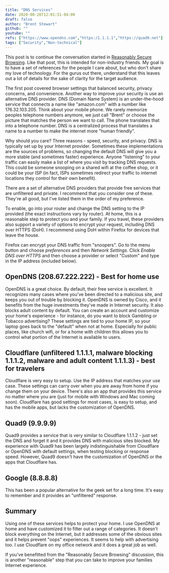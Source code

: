 ```yaml
---
title: "DNS Services"
date: 2020-08-26T12:01:51-04:00
draft: false
author: "Brent Stewart"
github: ""
youtube: ""
refs: ["https://www.opendns.com","https:/1.1.1.1","https://quad9.net"]
tags: ["Security","Non-technical"]
---
```

This post is to continue the conversation started in [Reasonably Secure Browsing](/ReasonablySecureBrowsing).  Like that post, this is intended for non-industry friends.  My goal is to have a set of references for the people I care about, but who don't share my love of technology.  For the gurus out there, understand that this leaves out a lot of details for the sake of clarity for the target audience.

The first post covered browser settings that balanced security, privacy concerns, and convenience.  Another way to improve your security is use an alternative DNS provider.  DNS (Domain Name System) is an under-the-hood service that connects a name like "amazon.com" with a number like 176.32.103.205.  Think about your mobile phone.  We rarely memorize peoples telephone numbers anymore, we just call "Brent" or choose the picture that matches the person we want to call.  The phone translates that into a telephone number.  DNS is a centralized process that translates a name to a number to make the internet more "human friendly".

Why should you care?  Three reasons - speed, security, and privacy.  DNS is typically set up by your Internet provider.  Sometimes these implementations are the sources of problems, so changing the default DNS will give you a more stable (and sometimes faster) experience.  Anyone "listening" to your traffic can easily make a list of where you visit by tracking DNS requests.  This could be someone snooping on a shared wifi at the coffee shop, or it could be your ISP (in fact, ISPs sometimes redirect your traffic to internet locations they control for their own benefit).

There are a set of alternative DNS providers that provide free services that are unfiltered and private.  I recommend that you consider one of these.  They're all good, but I've listed them in the order of my preference.

To enable, go into your router and change the DNS setting to the IP provided (the exact instructions vary by router).  At home, this is a reasonable step to protect you and your family.  If you travel, these providers also support a variety of options to encrypt your request, including DNS over HTTPS (DoH).  I recommend using DoH within Firefox for devices that leave the house.

Firefox can encrypt your DNS traffic from "snoopers".  Go to the menu button and choose _preferences_ and then _Network Settings_.  Click _Enable DNS over HTTPS_ and then choose a provider or select "Custom" and type in the IP address (included below).

## OpenDNS (208.67.222.222) - Best for home use
OpenDNS is a great choice.  By default, their free service is excellent.  It recognizes many cases where you've been directed to a malicious site, and keeps you out of trouble by blocking it.  OpenDNS is owned by Cisco, and it benefits from the huge investments they've made in Internet security.  It also blocks adult content by default.  You can create an account and customize your home's experience - for instance, do you want to block Gambling or Tobacco advertising?  These settings are tied to your home IP, so your laptop goes back to the "default" when not at home.  Especially for public places, like church wifi, or for a home with children this allows you to control what portion of the Internet is available to users.

## Cloudflare (unfiltered 1.1.1.1, malware blocking 1.1.1.2, malware and adult content 1.1.1.3) - best for travelers
Cloudflare is very easy to setup.  Use the IP address that matches your use case.  These settings can carry over when you are away from home if you change them on your device.  There's also an app that provides this service no matter where you are (just for mobile with Windows and Mac coming soon).  Cloudflare has good settings for most cases, is easy to setup, and has the mobile apps, but lacks the customization of OpenDNS.

## Quad9 (9.9.9.9)
Quad9 provides a service that is very similar to Cloudflare 1.1.1.2 - just set the DNS and forget it and it provides DNS with malicious sites blocked.  My experience with Quad9 has been largely indistinguishable from Cloudflare or OpenDNS with default settings, when testing blocking or response speed.  However, Quad9 doesn't have the customization of OpenDNS or the apps that Cloudflare has.

## Google (8.8.8.8)
This has been a popular alternative for the geek set for a long time.  It's easy to remember and it provides an "unfiltered" response.

## Summary
Using one of these services helps to protect your home.  I use OpenDNS at home and have customized it to filter out a range of categories.  It doesn't block everything on the Internet, but it addresses some of the obvious sites and it helps prevent "oops" experiences.  It seems to help with advertising too.  I use Cloudflare on my office network and it does a great job as well.

If you've benefitted from the "Reasonably Secure Browsing" discussion, this is another "reasonable" step that you can take to improve your families Internet experience.
